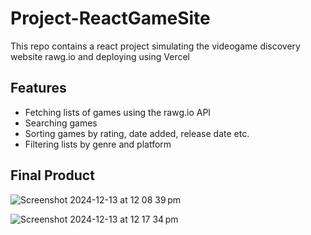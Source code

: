 # Project-ReactGameSite
 This repo contains a react project simulating the videogame discovery website rawg.io and deploying using Vercel
## Features
- Fetching lists of games using the rawg.io API
- Searching games
- Sorting games by rating, date added, release date etc.
- Filtering lists by genre and platform
## Final Product
![Screenshot 2024-12-13 at 12 08 39 pm](https://github.com/user-attachments/assets/dbd475a8-76ef-4dcf-8aa8-ca7b88c481c0)

![Screenshot 2024-12-13 at 12 17 34 pm](https://github.com/user-attachments/assets/d08af460-a981-468b-8fbe-cf5b4a65095c)
